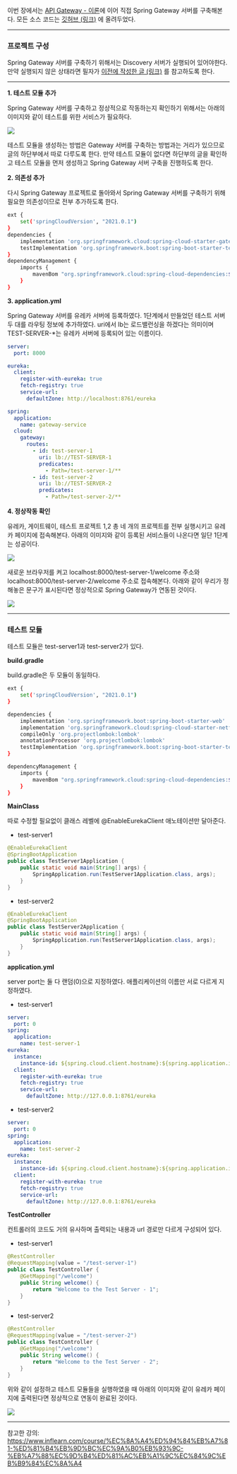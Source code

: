 이번 장에서는 [API Gateway - 이론]()에 이어 직접 Spring Gateway 서버를 구축해본다.
모든 소스 코드는 [깃허브 (링크)](https://github.com/roy-zz/spring-cloud) 에 올려두었다.

---

### 프로젝트 구성

Spring Gateway 서버를 구축하기 위해서는 Discovery 서버가 실행되어 있어야한다.
만약 실행되지 않은 상태라면 필자가 [이전에 작성한 글 (링크)]() 를 참고하도록 한다.

---

**1. 테스트 모듈 추가**

Spring Gateway 서버를 구축하고 정상적으로 작동하는지 확인하기 위해서는 아래의 이미지와 같이 테스트를 위한 서비스가 필요하다.

![](image/test-module.png)

테스트 모듈을 생성하는 방법은 Gateway 서버를 구축하는 방법과는 거리가 있으므로 글의 하단부에서 따로 다루도록 한다.
만약 테스트 모듈이 없다면 하단부의 글을 확인하고 테스트 모듈을 먼저 생성하고 Spring Gateway 서버 구축을 진행하도록 한다.

**2. 의존성 추가**

다시 Spring Gateway 프로젝트로 돌아와서 Spring Gateway 서버를 구축하기 위해 필요한 의존성이므로 전부 추가하도록 한다.

```bash
ext {
    set('springCloudVersion', "2021.0.1")
}
dependencies {
    implementation 'org.springframework.cloud:spring-cloud-starter-gateway'
    testImplementation 'org.springframework.boot:spring-boot-starter-test'
}
dependencyManagement {
    imports {
        mavenBom "org.springframework.cloud:spring-cloud-dependencies:${springCloudVersion}"
    }
}
```

**3. application.yml**

Spring Gateway 서버를 유레카 서버에 등록하였다.
1단계에서 만들었던 테스트 서버 두 대를 라우팅 정보에 추가하였다.
uri에서 lb는 로드밸런싱을 하겠다는 의미이며 TEST-SERVER-*는 유레카 서버에 등록되어 있는 이름이다.

```yaml
server:
  port: 8000

eureka:
  client:
    register-with-eureka: true
    fetch-registry: true
    service-url:
      defaultZone: http://localhost:8761/eureka

spring:
  application:
    name: gateway-service
  cloud:
    gateway:
      routes:
        - id: test-server-1
          uri: lb://TEST-SERVER-1
          predicates:
            - Path=/test-server-1/**
        - id: test-server-2
          uri: lb://TEST-SERVER-2
          predicates:
            - Path=/test-server-2/**
```

**4. 정상작동 확인**

유레카, 게이트웨이, 테스트 프로젝트 1,2 총 네 개의 프로젝트를 전부 실행시키고 유레카 페이지에 접속해본다.
아래의 이미지와 같이 등록된 서비스들이 나온다면 일단 1단계는 성공이다.

![](image/regsiter-gateway.png)

새로운 브라우저를 켜고 localhost:8000/test-server-1/welcome 주소와 localhost:8000/test-server-2/welcome 주소로 접속해본다.
아래와 같이 우리가 정해놓은 문구가 표시된다면 정상적으로 Spring Gateway가 연동된 것이다.

![](image/success-gateway.png)

---

### 테스트 모듈

테스트 모듈은 test-server1과 test-server2가 있다.

**build.gradle**

build.gradle은 두 모듈이 동일하다.

```bash
ext {
    set('springCloudVersion', "2021.0.1")
}

dependencies {
    implementation 'org.springframework.boot:spring-boot-starter-web'
    implementation 'org.springframework.cloud:spring-cloud-starter-netflix-eureka-client'
    compileOnly 'org.projectlombok:lombok'
    annotationProcessor 'org.projectlombok:lombok'
    testImplementation 'org.springframework.boot:spring-boot-starter-test'
}

dependencyManagement {
    imports {
        mavenBom "org.springframework.cloud:spring-cloud-dependencies:${springCloudVersion}"
    }
}
```

**MainClass**

따로 수정할 필요없이 클래스 레벨에 @EnableEurekaClient 애노테이션만 달아준다.

* test-server1
```java
@EnableEurekaClient
@SpringBootApplication
public class TestServer1Application {
    public static void main(String[] args) {
        SpringApplication.run(TestServer1Application.class, args);
    }
}
```

* test-server2
```java
@EnableEurekaClient
@SpringBootApplication
public class TestServer2Application {
    public static void main(String[] args) {
        SpringApplication.run(TestServer1Application.class, args);
    }
}
```

**application.yml**

server port는 둘 다 랜덤(0)으로 지정하였다.
애플리케이션의 이름만 서로 다르게 지정하였다.

* test-server1
```yaml
server:
  port: 0
spring:
  application:
    name: test-server-1
eureka:
  instance:
    instance-id: ${spring.cloud.client.hostname}:${spring.application.instance_id:${random.value}}
  client:
    register-with-eureka: true
    fetch-registry: true
    service-url:
      defaultZone: http://127.0.0.1:8761/eureka
```

* test-server2

```yaml
server:
  port: 0
spring:
  application:
    name: test-server-2
eureka:
  instance:
    instance-id: ${spring.cloud.client.hostname}:${spring.application.instance_id:${random.value}}
  client:
    register-with-eureka: true
    fetch-registry: true
    service-url:
      defaultZone: http://127.0.0.1:8761/eureka
```

**TestController**

컨트롤러의 코드도 거의 유사하며 출력되는 내용과 url 경로만 다르게 구성되어 있다.

* test-server1
```java
@RestController
@RequestMapping(value = "/test-server-1")
public class TestController {
    @GetMapping("/welcome")
    public String welcome() {
        return "Welcome to the Test Server - 1";
    }
}
```

* test-server2
```java
@RestController
@RequestMapping(value = "/test-server-2")
public class TestController {
    @GetMapping("/welcome")
    public String welcome() {
        return "Welcome to the Test Server - 2";
    }
}
```

위와 같이 설정하고 테스트 모듈들을 실행하였을 때 아래의 이미지와 같이 유레카 페이지에 출력된다면 정상적으로 연동이 완료된 것이다.

![](image/success-eureka.png)

---

참고한 강의: https://www.inflearn.com/course/%EC%8A%A4%ED%94%84%EB%A7%81-%ED%81%B4%EB%9D%BC%EC%9A%B0%EB%93%9C-%EB%A7%88%EC%9D%B4%ED%81%AC%EB%A1%9C%EC%84%9C%EB%B9%84%EC%8A%A4